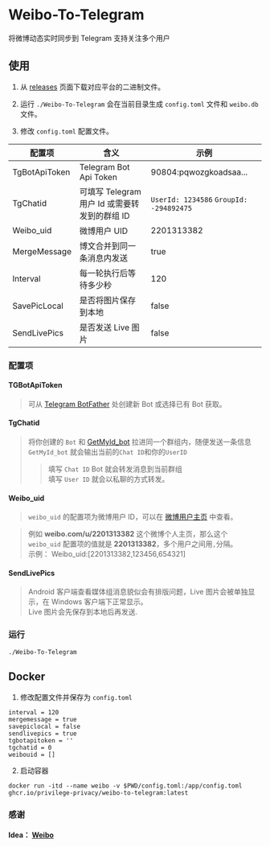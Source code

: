 # Weibo-To-Telegram
将微博动态实时同步到 Telegram 支持关注多个用户

## 使用
1. 从 [releases](https://github.com/Privilege-privacy/Weibo-To-Telegram/releases) 页面下载对应平台的二进制文件。


2. 运行 `./Weibo-To-Telegram` 会在当前目录生成 `config.toml` 文件和 `weibo.db` 文件。


3. 修改 `config.toml` 配置文件。

| 配置项           | 含义                              | 示例                                       |
|---------------|---------------------------------|------------------------------------------|
| TgBotApiToken | Telegram Bot Api Token          | 90804:pqwozgkoadsaa...                   |
| TgChatid      | 可填写 Telegram 用户 Id 或需要转发到的群组 ID | `UserId: 1234586` `GroupId:  -294892475` |
| Weibo_uid     | 微博用户 UID                        | 2201313382                               |
| MergeMessage  | 博文合并到同一条消息内发送                   | true                                     |
| Interval      | 每一轮执行后等待多少秒                     | 120                                      |
| SavePicLocal  | 是否将图片保存到本地                      | false                                    |
| SendLivePics  | 是否发送 Live 图片                    | false                                    |

### 配置项

#### TGBotApiToken

> 可从 [Telegram BotFather](https://t.me/botfather) 处创建新 Bot 或选择已有 Bot 获取。

#### TgChatid
> 将你创建的 `Bot` 和 [GetMyId_bot](https://t.me/getmyid_bot) 拉进同一个群组内，随便发送一条信息 `GetMyId_bot` 就会输出当前的`Chat ID`和你的`UserID`
>> 填写 `Chat ID` Bot 就会转发消息到当前群组</br> 填写 `User ID` 就会以私聊的方式转发。

#### Weibo_uid
> `weibo_uid` 的配置项为微博用户 ID，可以在 [微博用户主页](https://weibo.com/u/<your_weibo_uid>) 中查看。</br>

> 例如 **weibo.com/u/2201313382** 这个微博个人主页，那么这个 `weibo_uid` 配置项的值就是 **2201313382**，多个用户之间用`,`分隔。</br> 示例： Weibo_uid:[2201313382,123456,654321]

#### SendLivePics
> Android 客户端查看媒体组消息貌似会有排版问题，Live 图片会被单独显示，在 Windows 客户端下正常显示。 </br>
> Live 图片会先保存到本地后再发送.

### 运行
```./Weibo-To-Telegram```

## Docker
1. 修改配置文件并保存为 `config.toml`
```
interval = 120
mergemessage = true
savepiclocal = false
sendlivepics = true
tgbotapitoken = ''
tgchatid = 0
weibouid = []
```
2. 启动容器
```
docker run -itd --name weibo -v $PWD/config.toml:/app/config.toml ghcr.io/privilege-privacy/weibo-to-telegram:latest
```

### 感谢
#### Idea： [Weibo](https://github.com/cndiandian/weibo)
